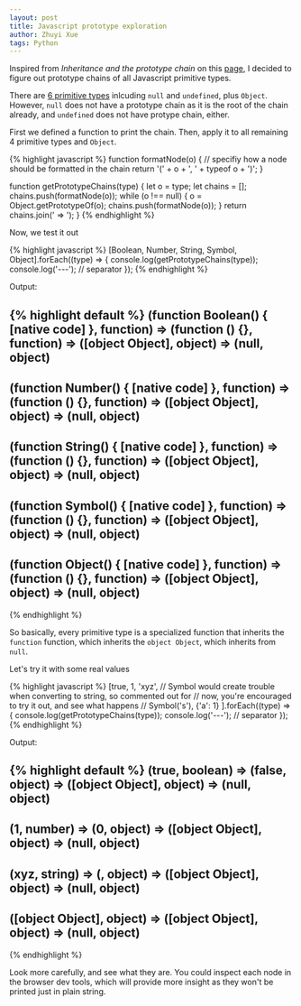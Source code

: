 ```yaml
---
layout: post
title: Javascript prototype exploration
author: Zhuyi Xue
tags: Python
---
```



Inspired from *Inheritance and the prototype chain* on
this
[page](https://developer.mozilla.org/en/docs/Web/JavaScript/Inheritance_and_the_prototype_chain),
I decided to figure out prototype chains of all Javascript primitive types.


There
are
[6 primitive types](https://developer.mozilla.org/en-US/docs/Web/JavaScript/Data_structures) inlcuding
`null` and `undefined`, plus `Object`. However, `null` does not have a prototype
chain as it is the root of the chain already, and `undefined` does not have
protype chain, either.

First we defined a function to print the chain. Then, apply it to all remaining 4
primitive types and `Object`.

{% highlight javascript %}
function formatNode(o) {
    // specifiy how a node should be formatted in the chain
    return '(' + o + ', ' + typeof o + ')';
}

function getPrototypeChains(type) {
    let o = type;
    let chains = [];
    chains.push(formatNode(o));
    while (o !== null) {
        o = Object.getPrototypeOf(o);
        chains.push(formatNode(o));
    }
    return chains.join(' => ');
}
{% endhighlight %}

Now, we test it out

{% highlight javascript %}
[Boolean, Number, String, Symbol, Object].forEach((type) => {
    console.log(getPrototypeChains(type));
    console.log('---');  // separator
});
{% endhighlight %}

Output:

{% highlight default %}
(function Boolean() { [native code] }, function) => (function () {}, function) => ([object Object], object) => (null, object)
---
(function Number() { [native code] }, function) => (function () {}, function) => ([object Object], object) => (null, object)
---
(function String() { [native code] }, function) => (function () {}, function) => ([object Object], object) => (null, object)
---
(function Symbol() { [native code] }, function) => (function () {}, function) => ([object Object], object) => (null, object)
---
(function Object() { [native code] }, function) => (function () {}, function) => ([object Object], object) => (null, object)
---
{% endhighlight %}

So basically, every primitive type is a specialized function that inherits the
`function` function, which inherits the `object Object`, which inherits from
`null`.


Let's try it with some real values

{% highlight javascript %}
[true, 1, 'xyz',
 // Symbol would create trouble when converting to string, so commented out for
 // now, you're encouraged to try it out, and see what happens
 // Symbol('s'),
 {'a': 1}
].forEach((type) => {
    console.log(getPrototypeChains(type));
    console.log('---');  // separator
});
{% endhighlight %}

Output:

{% highlight default %}
(true, boolean) => (false, object) => ([object Object], object) => (null, object)
---
(1, number) => (0, object) => ([object Object], object) => (null, object)
---
(xyz, string) => (, object) => ([object Object], object) => (null, object)
---
([object Object], object) => ([object Object], object) => (null, object)
---
{% endhighlight %}

Look more carefully, and see what they are. You could inspect each node in the
browser dev tools, which will provide more insight as they won't be printed just
in plain string.
